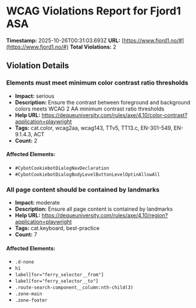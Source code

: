 # WCAG Violations Report for Fjord1 ASA

**Timestamp:** 2025-10-26T00:31:03.693Z
**URL:** [https://www.fjord1.no/#](https://www.fjord1.no/#)
**Total Violations:** 2

## Violation Details

### Elements must meet minimum color contrast ratio thresholds

- **Impact:** serious
- **Description:** Ensure the contrast between foreground and background colors meets WCAG 2 AA minimum contrast ratio thresholds
- **Help URL:** https://dequeuniversity.com/rules/axe/4.10/color-contrast?application=playwright
- **Tags:** cat.color, wcag2aa, wcag143, TTv5, TT13.c, EN-301-549, EN-9.1.4.3, ACT
- **Count:** 2

#### Affected Elements:

- `#CybotCookiebotDialogNavDeclaration`
- `#CybotCookiebotDialogBodyLevelButtonLevelOptinAllowAll`

### All page content should be contained by landmarks

- **Impact:** moderate
- **Description:** Ensure all page content is contained by landmarks
- **Help URL:** https://dequeuniversity.com/rules/axe/4.10/region?application=playwright
- **Tags:** cat.keyboard, best-practice
- **Count:** 7

#### Affected Elements:

- `.d-none`
- `h1`
- `label[for="ferry_selector__from"]`
- `label[for="ferry_selector__to"]`
- `.route-search-component__column:nth-child(3)`
- `.zone-main`
- `.zone-footer`
